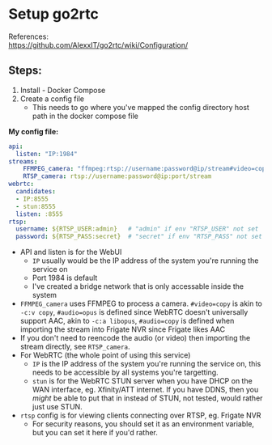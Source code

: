 # Setup go2rtc
References:\
https://github.com/AlexxIT/go2rtc/wiki/Configuration/
## Steps:
1. Install - Docker Compose
2. Create a config file
    - This needs to go where you've mapped the config directory host path in the docker compose file

**My config file:**
``` yaml
api:
  listen: "IP:1984"
streams:
    FFMPEG_camera: "ffmpeg:rtsp://username:password@ip/stream#video=copy#audio=opus#audio=copy"
    RTSP_camera: rtsp://username:password@ip:port/stream
webrtc:
  candidates:
  - IP:8555
  - stun:8555
  listen: :8555
rtsp:
  username: ${RTSP_USER:admin}   # "admin" if env "RTSP_USER" not set
  password: ${RTSP_PASS:secret}  # "secret" if env "RTSP_PASS" not set
```
- API and listen is for the WebUI
    - ```IP``` usually would be the IP address of the system you're running the service on
    - Port 1984 is default
    - I've created a bridge network that is only accessable inside the system
- ```FFMPEG_camera``` uses FFMPEG to process a camera. ```#video=copy``` is akin to ```-c:v copy```, ```#audio=opus``` is defined since WebRTC doesn't universally support AAC, akin to ```-c:a libopus```, ```#audio=copy``` is defined when importing the stream into Frigate NVR since Frigate likes AAC
- If you don't need to reencode the audio (or video) then importing the stream directly, see ```RTSP_camera```.
- For WebRTC (the whole point of using this service)
    - ```IP``` is the IP address of the system you're running the service on, this needs to be accessible by all systems you're targetting.
    - ```stun``` is for the WebRTC STUN server when you have DHCP on the WAN interface, eg. Xfinity/ATT internet. If you have DDNS, then you *might* be able to put that in instead of STUN, not tested, would rather just use STUN.
- ```rtsp``` config is for viewing clients connecting over RTSP, eg. Frigate NVR
    - For security reasons, you should set it as an environment variable, but you can set it here if you'd rather.